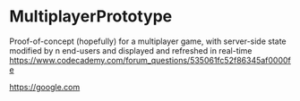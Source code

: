 # MultiplayerPrototype
Proof-of-concept (hopefully) for a multiplayer game, with server-side state modified by n end-users and displayed and refreshed in real-time
https://www.codecademy.com/forum_questions/535061fc52f86345af0000fe

https://google.com
